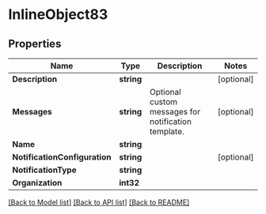 # InlineObject83

## Properties

Name | Type | Description | Notes
------------ | ------------- | ------------- | -------------
**Description** | **string** |  | [optional] 
**Messages** | **string** | Optional custom messages for notification template. | [optional] 
**Name** | **string** |  | 
**NotificationConfiguration** | **string** |  | [optional] 
**NotificationType** | **string** |  | 
**Organization** | **int32** |  | 

[[Back to Model list]](../README.md#documentation-for-models) [[Back to API list]](../README.md#documentation-for-api-endpoints) [[Back to README]](../README.md)



